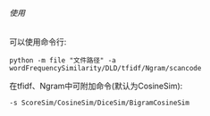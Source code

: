 ###### 使用

可以使用命令行:

    python -m file "文件路径" -a wordFrequencySimilarity/DLD/tfidf/Ngram/scancode 

在tfidf、Ngram中可附加命令(默认为CosineSim):

    -s ScoreSim/CosineSim/DiceSim/BigramCosineSim


